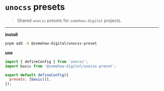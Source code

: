 # `unocss` presets

> Shared `unocss` presets for `somehow.digital` projects.

---

**install**

```sh
pnpm add -D @somehow-digital/unocss-preset
```

**use**

```js
import { defineConfig } from 'unocss';
import basic from '@somehow-digital/unocss-preset';

export default defineConfig({
  presets: [basic()],
});
```
